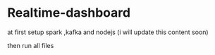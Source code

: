# Realtime-dashboard

at first setup spark ,kafka and nodejs (i will update this content soon)

then run all files 
